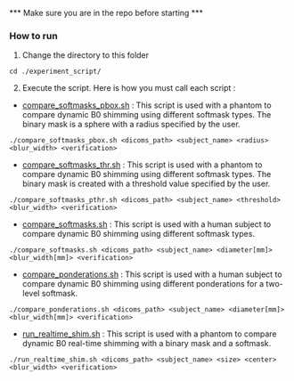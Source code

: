 *** Make sure you are in the repo before starting ***

### How to run

1. Change the directory to this folder
```
cd ./experiment_script/
```

2. Execute the script. Here is how you must call each script :

* [compare_softmasks_pbox.sh](https://github.com/AntoineGuenette/softmask_b0_shimming/blob/main/experiment_scripts/compare_softmasks_pbox.sh) : This script is used with a phantom to compare dynamic B0 shimming using different softmask types. The binary mask is a sphere with a radius specified by the user.
```
./compare_softmasks_pbox.sh <dicoms_path> <subject_name> <radius> <blur_width> <verification>
```

* [compare_softmasks_thr.sh](https://github.com/AntoineGuenette/softmask_b0_shimming/blob/main/experiment_scripts/compare_softmasks_pthr.sh) : This script is used with a phantom to compare dynamic B0 shimming using different softmask types. The binary mask is created with a threshold value specified by the user.
```
./compare_softmasks_pthr.sh <dicoms_path> <subject_name> <threshold> <blur_width> <verification>
```

* [compare_softmasks.sh](https://github.com/AntoineGuenette/softmask_b0_shimming/blob/main/experiment_scripts/compare_softmasks.sh) : This script is used with a human subject to compare dynamic B0 shimming using different softmask types.
```
./compare_softmasks.sh <dicoms_path> <subject_name> <diameter[mm]> <blur_width[mm]> <verification>
```

* [compare_ponderations.sh](https://github.com/AntoineGuenette/softmask_b0_shimming/blob/main/experiment_scripts/compare_ponderations.sh) : This script is used with a human subject to compare dynamic B0 shimming using different ponderations for a two-level softmask.
```
./compare_ponderations.sh <dicoms_path> <subject_name> <diameter[mm]> <blur_width[mm]> <verification>
```

* [run_realtime_shim.sh](https://github.com/AntoineGuenette/softmask_b0_shimming/blob/main/experiment_scripts/run_realtime_shim.sh) : This script is used with a phantom to compare dynamic B0 real-time shimming with a binary mask and a softmask.
```
./run_realtime_shim.sh <dicoms_path> <subject_name> <size> <center> <blur_width> <verification>
```